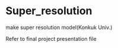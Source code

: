 # Super_resolution
 make super resolution model(Konkuk Univ.)
 
Refer to final project presentation file
